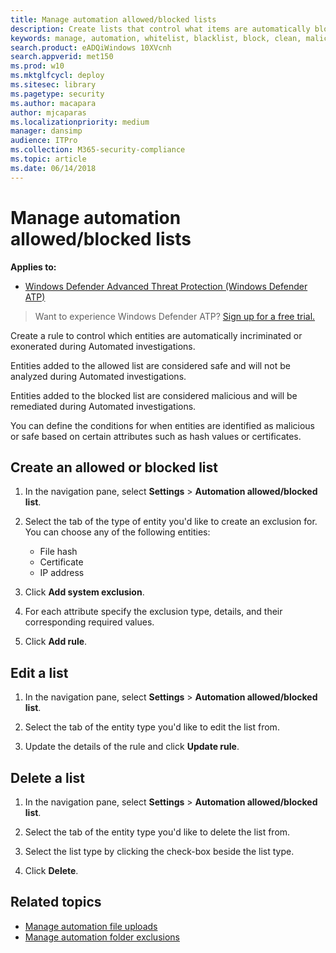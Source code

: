 ```yaml
---
title: Manage automation allowed/blocked lists
description: Create lists that control what items are automatically blocked or allowed during an automatic investigation.
keywords: manage, automation, whitelist, blacklist, block, clean, malicious
search.product: eADQiWindows 10XVcnh
search.appverid: met150
ms.prod: w10
ms.mktglfcycl: deploy
ms.sitesec: library
ms.pagetype: security
ms.author: macapara
author: mjcaparas
ms.localizationpriority: medium
manager: dansimp
audience: ITPro
ms.collection: M365-security-compliance 
ms.topic: article
ms.date: 06/14/2018
---
```


# Manage automation allowed/blocked lists

**Applies to:**


- [Windows Defender Advanced Threat Protection (Windows Defender ATP)](https://go.microsoft.com/fwlink/p/?linkid=2069559)



>Want to experience Windows Defender ATP? [Sign up for a free trial.](https://www.microsoft.com/en-us/WindowsForBusiness/windows-atp?ocid=docs-wdatp-automationexclusionlist-abovefoldlink)

Create a rule to control which entities are automatically incriminated or exonerated during Automated investigations.  

Entities added to the allowed list are considered safe and will not be analyzed during Automated investigations.

Entities added to the blocked list are considered malicious and will be remediated during Automated investigations.

You can define the conditions for when entities are identified as malicious or safe based on certain attributes such as hash values or certificates. 

## Create an allowed or blocked list
1. In the navigation pane, select **Settings** > **Automation allowed/blocked list**.  

2. Select the tab of the type of entity you'd like to create an exclusion for. You can choose any of the following entities: 
   - File hash
   - Certificate
   - IP address
  
3. Click **Add system exclusion**.

4. For each attribute specify the exclusion type, details, and their corresponding required values.
    
5. Click **Add rule**.

## Edit a list
1. In the navigation pane, select **Settings** > **Automation allowed/blocked list**.  

2. Select the tab of the entity type you'd like to edit the list from.  

3. Update the details of the rule and click **Update rule**.

## Delete a list 
1. In the navigation pane, select **Settings** > **Automation allowed/blocked list**.  

2. Select the tab of the entity type you'd like to delete the list from.

3. Select the list type by clicking the check-box beside the list type.

4. Click **Delete**.


## Related topics
- [Manage automation file uploads](manage-automation-file-uploads-windows-defender-advanced-threat-protection.md)
- [Manage automation folder exclusions](manage-automation-folder-exclusions-windows-defender-advanced-threat-protection.md)
